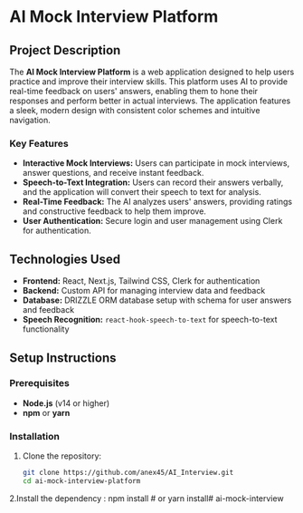 # AI Mock Interview Platform

## Project Description

The **AI Mock Interview Platform** is a web application designed to help users practice and improve their interview skills. This platform uses AI to provide real-time feedback on users' answers, enabling them to hone their responses and perform better in actual interviews. The application features a sleek, modern design with consistent color schemes and intuitive navigation.

### Key Features
- **Interactive Mock Interviews:** Users can participate in mock interviews, answer questions, and receive instant feedback.
- **Speech-to-Text Integration:** Users can record their answers verbally, and the application will convert their speech to text for analysis.
- **Real-Time Feedback:** The AI analyzes users' answers, providing ratings and constructive feedback to help them improve.
- **User Authentication:** Secure login and user management using Clerk for authentication.

## Technologies Used

- **Frontend:** React, Next.js, Tailwind CSS, Clerk for authentication
- **Backend:** Custom API for managing interview data and feedback
- **Database:** DRIZZLE ORM database setup with schema for user answers and feedback
- **Speech Recognition:** `react-hook-speech-to-text` for speech-to-text functionality

## Setup Instructions

### Prerequisites
- **Node.js** (v14 or higher)
- **npm** or **yarn**

### Installation

1. Clone the repository:
   ```bash
   git clone https://github.com/anex45/AI_Interview.git
   cd ai-mock-interview-platform

2.Install the dependency :
    npm install
    # or
    yarn install#   a i - m o c k - i n t e r v i e w  
 